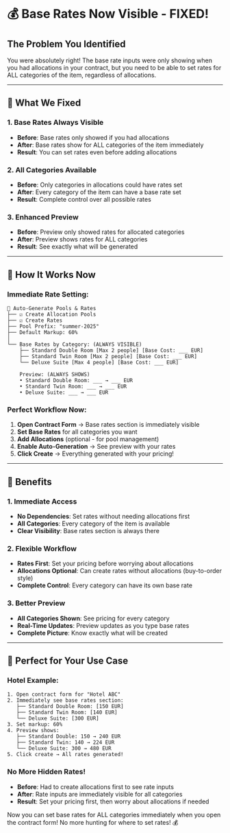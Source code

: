 # 💰 **Base Rates Now Visible - FIXED!**

## **The Problem You Identified**

You were absolutely right! The base rate inputs were only showing when you had allocations in your contract, but you need to be able to set rates for ALL categories of the item, regardless of allocations.

---

## **🔧 What We Fixed**

### **1. Base Rates Always Visible**
- **Before**: Base rates only showed if you had allocations
- **After**: Base rates show for ALL categories of the item immediately
- **Result**: You can set rates even before adding allocations

### **2. All Categories Available**
- **Before**: Only categories in allocations could have rates set
- **After**: Every category of the item can have a base rate set
- **Result**: Complete control over all possible rates

### **3. Enhanced Preview**
- **Before**: Preview only showed rates for allocated categories
- **After**: Preview shows rates for ALL categories
- **Result**: See exactly what will be generated

---

## **🎯 How It Works Now**

### **Immediate Rate Setting:**
```
🚀 Auto-Generate Pools & Rates
├── ☑️ Create Allocation Pools
├── ☑️ Create Rates
├── Pool Prefix: "summer-2025"
├── Default Markup: 60%
│
└── Base Rates by Category: (ALWAYS VISIBLE)
    ├── Standard Double Room [Max 2 people] [Base Cost: ___ EUR]
    ├── Standard Twin Room [Max 2 people] [Base Cost: ___ EUR]
    └── Deluxe Suite [Max 4 people] [Base Cost: ___ EUR]
    
    Preview: (ALWAYS SHOWS)
    • Standard Double Room: ___ → ___ EUR
    • Standard Twin Room: ___ → ___ EUR
    • Deluxe Suite: ___ → ___ EUR
```

### **Perfect Workflow Now:**
1. **Open Contract Form** → Base rates section is immediately visible
2. **Set Base Rates** for all categories you want
3. **Add Allocations** (optional - for pool management)
4. **Enable Auto-Generation** → See preview with your rates
5. **Click Create** → Everything generated with your pricing!

---

## **🚀 Benefits**

### **1. Immediate Access**
- **No Dependencies**: Set rates without needing allocations first
- **All Categories**: Every category of the item is available
- **Clear Visibility**: Base rates section is always there

### **2. Flexible Workflow**
- **Rates First**: Set your pricing before worrying about allocations
- **Allocations Optional**: Can create rates without allocations (buy-to-order style)
- **Complete Control**: Every category can have its own base rate

### **3. Better Preview**
- **All Categories Shown**: See pricing for every category
- **Real-Time Updates**: Preview updates as you type base rates
- **Complete Picture**: Know exactly what will be created

---

## **🎯 Perfect for Your Use Case**

### **Hotel Example:**
```
1. Open contract form for "Hotel ABC"
2. Immediately see base rates section:
   ├── Standard Double Room: [150 EUR]
   ├── Standard Twin Room: [140 EUR]
   └── Deluxe Suite: [300 EUR]
3. Set markup: 60%
4. Preview shows:
   ├── Standard Double: 150 → 240 EUR
   ├── Standard Twin: 140 → 224 EUR
   └── Deluxe Suite: 300 → 480 EUR
5. Click create → All rates generated!
```

### **No More Hidden Rates!**
- **Before**: Had to create allocations first to see rate inputs
- **After**: Rate inputs are immediately visible for all categories
- **Result**: Set your pricing first, then worry about allocations if needed

Now you can set base rates for ALL categories immediately when you open the contract form! No more hunting for where to set rates! 💰
